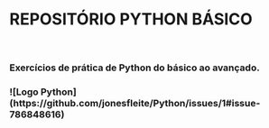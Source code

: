 <h1 center>REPOSITÓRIO PYTHON BÁSICO </h1>
<br>
<h3>Exercícios de prática de Python do básico ao avançado.<h3>
![Logo Python](https://github.com/jonesfleite/Python/issues/1#issue-786848616)

